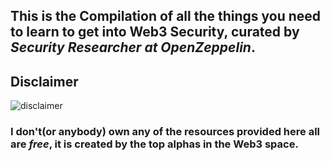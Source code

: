## This is the Compilation of all the things you need to learn to get into **Web3 Security**, curated by *Security Researcher at OpenZeppelin*.
## Disclaimer 

![disclaimer](https://github.com/adityaxxz/Web3-Roadmap/assets/104155306/4ecf2333-caf8-4a86-bf16-c9e1e0bd52c6)

### I don't(or anybody) own any of the resources provided here all are *free*, it is created by the top alphas in the Web3 space.
